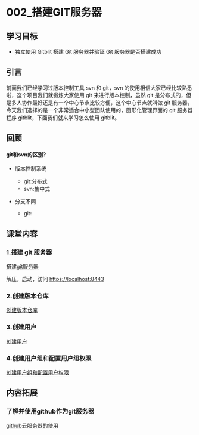 # 002\_搭建GIT服务器

## 学习目标

* 独立使用 Gitblit 搭建 Git 服务器并验证 Git 服务器是否搭建成功

## 引言

前面我们已经学习过版本控制工具 svn 和 git，svn 的使用相信大家已经比较熟悉啦，这个项目我们就锻炼大家使用 git 来进行版本控制，虽然 git 是分布式的，但是多人协作最好还是有一个中心节点比较方便，这个中心节点就叫做 git 服务器，今天我们选择的是一个非常适合中小型团队使用的，图形化管理界面的 git 服务器程序 gitblit，下面我们就来学习怎么使用 gitblit。

## 回顾

#### git和svn的区别?
- 版本控制系统
    
    * git:分布式
    * svn:集中式
    
- 分支不同
    
    * git:


## 课堂内容

### 1.搭建 git 服务器

[搭建git服务器](/day01/002.01_搭建GIT服务器.md)


解压，启动，访问 [https://localhost:8443](https://localhost:8443)

### 2.创建版本仓库

[创建版本仓库](/day01/002.02_创建仓库.md)

### 3.创建用户

[创建用户](/day01/002.03_创建用户.md)

### 4.创建用户组和配置用户组权限

[创建用户组和配置用户权限](/day01/002.04_创建用户组和配置用户组权限.md)


## 内容拓展

### 了解并使用github作为git服务器

[github云服务器的使用](/day01/githubyun-fu-wu-qi-shi-yong.md)








